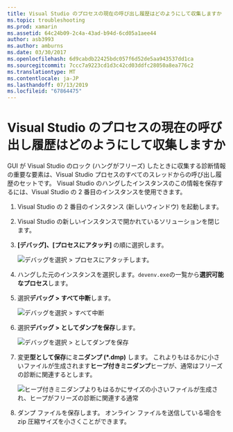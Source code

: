 ```yaml
---
title: Visual Studio のプロセスの現在の呼び出し履歴はどのようにして収集しますか
ms.topic: troubleshooting
ms.prod: xamarin
ms.assetid: 64c24b09-2c4a-43ad-b94d-6cd05a1aee44
author: asb3993
ms.author: amburns
ms.date: 03/30/2017
ms.openlocfilehash: 6d9cabdb22425bdc057f6d52de5aa943537dd1ca
ms.sourcegitcommit: 7ccc7a9223cd1d3c42cd03ddfc28050a8ea776c2
ms.translationtype: MT
ms.contentlocale: ja-JP
ms.lasthandoff: 07/13/2019
ms.locfileid: "67864475"
---
```

# <a name="how-do-i-collect-the-current-call-stacks-of-the-visual-studio-process"></a>Visual Studio のプロセスの現在の呼び出し履歴はどのようにして収集しますか

GUI が Visual Studio のロック (ハングがフリーズ) したときに収集する診断情報の重要な要素は、Visual Studio プロセスのすべてのスレッドからの呼び出し履歴のセットです。 Visual Studio のハングしたインスタンスのこの情報を保存するには、Visual Studio の 2 番目のインスタンスを使用できます。

1. Visual Studio の 2 番目のインスタンス (新しいウィンドウ) を起動します。

2. Visual Studio の新しいインスタンスで開かれているソリューションを閉じます。

3. **[デバッグ]、[プロセスにアタッチ]** の順に選択します。

   ![](vs-callstack-images/image1.png "デバッグを選択 > プロセスにアタッチします。")

4. ハングした元のインスタンスを選択します。`devenv.exe`の一覧から**選択可能なプロセス**します。

5. 選択**デバッグ > すべて中断**します。

   ![](vs-callstack-images/image2.png "デバッグを選択 > すべて中断")

6. 選択**デバッグ > としてダンプを保存**します。

   ![](vs-callstack-images/image3.png "デバッグを選択 > としてダンプを保存")

7. 変更**型として保存**に**ミニダンプ (\*.dmp)** します。 これよりもはるかに小さいファイルが生成されます**ヒープ付きミニダンプ**ヒープが、通常はフリーズの診断に関連するとします。

   ![](vs-callstack-images/image4.png "ヒープ付きミニダンプよりもはるかにサイズの小さいファイルが生成され、ヒープがフリーズの診断に関連する通常")

8. ダンプ ファイルを保存します。 オンライン ファイルを送信している場合を zip 圧縮サイズを小さくことができます。
